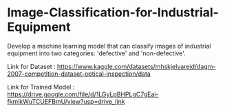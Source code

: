 # Image-Classification-for-Industrial-Equipment
Develop a machine learning model that can classify images of industrial equipment into two categories: 'defective' and 'non-defective'.

Link for Dataset : https://www.kaggle.com/datasets/mhskjelvareid/dagm-2007-competition-dataset-optical-inspection/data

Link for Trained Model : https://drive.google.com/file/d/1LGyLpBHPLgC7gEaj-fkmikWuTCUEFBmU/view?usp=drive_link
